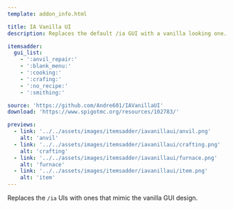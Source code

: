 ```yaml
---
template: addon_info.html

title: IA Vanilla UI
description: Replaces the default /ia GUI with a vanilla looking one.

itemsadder:
  gui_list:
    - ':anvil_repair:'
    - ':blank_menu:'
    - ':cooking:'
    - ':crafing:'
    - ':no_recipe:'
    - ':smithing:'

source: 'https://github.com/Andre601/IAVanillaUI'
download: 'https://www.spigotmc.org/resources/102783/'

previews:
  - link: '../../assets/images/itemsadder/iavanillaui/anvil.png'
    alt: 'anvil'
  - link: '../../assets/images/itemsadder/iavanillaui/crafting.png'
    alt: 'crafting'
  - link: '../../assets/images/itemsadder/iavanillaui/furnace.png'
    alt: 'furnace'
  - link: '../../assets/images/itemsadder/iavanillaui/item.png'
    alt: 'item'
---
```


Replaces the `/ia` UIs with ones that mimic the vanilla GUI design.
